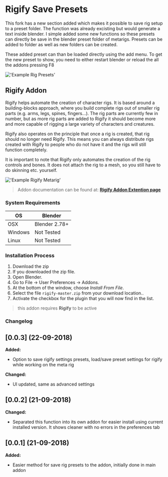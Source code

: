 # Rigify Save Presets

This fork has a new section added which makes it possible to save rig setup to a preset folder. The function was already excisting but would generate a text inside blender. I simple added some new functions so these presets can directly be save in the blender preset folder of metarigs. Presets can be added to folder as well as new folders can be created.

These added preset can than be loaded directly using the add menu. To get the new preset to show, you need to either restart blender or reload the all the addons pressing F8

!['Example Rig Presets'](https://raw.githubusercontent.com/wiki/schroef/rigify/images/rigify-save-presets.png)


## Rigify Addon

Rigify helps automate the creation of character rigs. It is based around a building-blocks approach, where you build complete rigs out of smaller rig parts (e.g. arms, legs, spines, fingers...). The rig parts are currently few in number, but as more rig parts are added to Rigify it should become more and more capable of rigging a large variety of characters and creatures.

Rigify also operates on the principle that once a rig is created, that rig should no longer need Rigify. This means you can always distribute rigs created with Rigify to people who do not have it and the rigs will still function completely.

It is important to note that Rigify only automates the creation of the rig controls and bones. It does not attach the rig to a mesh, so you still have to do skinning etc. yourself.

!['Example Rigify Metarig'](https://en.blender.org/uploads/thumb/6/6b/Addon_Rigify_0.5_split_metarig.png/640px-Addon_Rigify_0.5_split_metarig.png)

>Addon documentation can be found at: <b>[Rigify Addon Extention page](https://en.blender.org/index.php/Extensions:2.6/Py/Scripts/Rigging/Rigify)</b>


### System Requirements

| **OS** | **Blender** |
| ------------- | ------------- |
| OSX | Blender 2.78+ |
| Windows | Not Tested |
| Linux | Not Tested |


### Installation Process

1. Download the zip <!--or fork to local system  <b>[fork release](https://github.com/schroef/TheaForBlender/releases/)</b>-->
2. If you downloaded the zip file.
3. Open Blender.
4. Go to File -> User Preferences -> Addons.
5. At the bottom of the window, choose *Install From File*.
6. Select the file `rigify-master.zip` from your download location..
7. Activate the checkbox for the plugin that you will now find in the list.

>this addon requires <b>Rigify</b> to be active


### Changelog

## [0.0.3] (22-09-2018)
<!--[Full Changelog](https://github.com/skywinder/github-changelog-generator/compare/v1.15.0.pre.beta...v1.15.0-rc)-->
**Added:**
- Option to save rigify settings presets, load/save preset settings for rigify while working on the meta rig

**Changed:**
- UI updated, same as advanced settings

## [0.0.2] (21-09-2018)
<!--[Full Changelog](https://github.com/skywinder/github-changelog-generator/compare/v1.15.0.pre.beta...v1.15.0-rc)-->
**Changed:**
- Separated this function into its own addon for easier install using current installed version. It shows cleaner with no errors in the preferences tab

## [0.0.1] (21-09-2018)
<!--[Full Changelog](https://github.com/skywinder/github-changelog-generator/compare/v1.15.0.pre.beta...v1.15.0-rc)-->
**Added:**
- Easier method for save rig presets to the addon, initially done in main addon

<!--### Official Rigify Info-->




<!--
- Fill in data
 -
 -
-->

